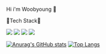 Hi i'm Woobyoung 👋







💬Tech Stack💬





<img src="https://img.shields.io/badge/React-61DAFB?style=flat&logo=React&logoColor=white"/> <img src="https://img.shields.io/badge/Java-007396?style=flat&logo=Java&logoColor=white"/> <img src="https://img.shields.io/badge/Python-1E8CBE?style=flat&logo=Python&logoColor=white"/> <img src="https://img.shields.io/badge/JavaScript-F7DF1E?style=flat&logo=JavaScript&logoColor=white"/>



[![Anurag's GitHub stats](https://github-readme-stats.vercel.app/api?username=woobyoung)](https://github.com/anuraghazra/github-readme-stats)
[![Top Langs](https://github-readme-stats.vercel.app/api/top-langs/?username=anuraghazra&layout=compact)](https://github.com/anuraghazra/github-readme-stats)

